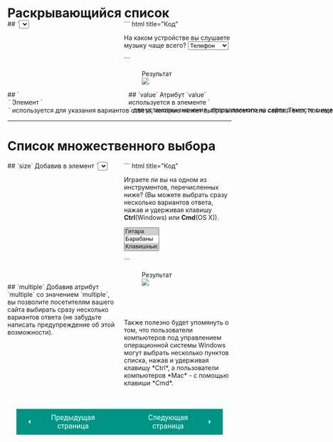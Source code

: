 # Раскрывающийся список

<div style="display:flex;margin-top:-20px;" markdown>
<div style="flex:1;margin-right:20px;width:40%;" markdown>
## `<select>`
Раскрывающийся список появляется при щелчке мышью по элементу формы и позволяет посетителю сайта выбрать один вариант.

Для создания раскрывающегося списка используется элемент `<select>`.

Он может содержать два и более элементов `<option>`.

## `name`
Атрибут `name` определяет имя элемента формы, отправляемое на сервер вместе со значением, выбранным посетителем.

</div>
<div style="flex:1;width:60%;" markdown>
``` html title="Код"
<form action="https://www.example.com/profile.php">
    <p>
    На каком устройстве вы слушаете музыку чаще всего?
    </р>
    <select name="devices">
        <option value="phone">Телефон</option>
        <option value="radio">Радио</option>
        <option value="computer">Компьютер</option>
    </select>
</form>
```

<figure><figcaption>Результат</figcaption><img src="/sitetest/assets/images/formlist.png"></figure></div></div>

<div style="display:flex;" markdown>
<div style="flex:1;margin-right:20px;width:50%;" markdown>
## `<option>`
Элемент `<option>` используется для указания вариантов ответа, которые может выбрать посетитель сайта.

Текст, помещенный между тегами `<option>` и `</option>`, будет выведен на экран как пункт раскрывающегося списка.
</div>
<div style="flex:1;width:50%;" markdown>
## `value`
Атрибут `value` используется в элементе `<option>` для установки значения, отправляемого на сервер вместе с именем выбранного элемента.
</div></div>
<hr>

# Список множественного выбора

<div style="display:flex;" markdown>
<div style="flex:1;margin-right:20px;width:40%;" markdown>
## `size`
Добавив в элемент `<select>` атрибут `size`, вы превратите раскрывающийся список в поле, отображающее сразу несколько вариантов выбора.

Значением этого атрибута должно быть количество пунктов списка, отображаемых за раз.

В примере одновременно видны три из четырех вариантов ответа.

К сожалению, не все браузеры правильно отображают списки с атрибутом `size`, потому работоспособность сайта нужно тщательно проверять (особенно это касается браузеров *Firefox* и *Safari* на компьютерах с операционной системой *OS X*).
</div>
<div style="flex:1;width:60%;" markdown>
``` html title="Код"
<form action="https://www.primer.ru/profile.php">
    <p> Играете ли вы на одном из инструментов, 
    перечисленных ниже? 
    (Вы можете выбрать сразу несколько вариантов ответа, 
    нажав и удерживая клавишу 
    <b>Ctrl</b>(Windows) или <b>Cmd</b>(OS X)).</p>
    <select name="instruments" size="3" multiple="multiple">
        <option value="giutar" 
        selected="selected">Гитара</option>
        <option value="drum">Барабаны</option>
        <option value="keyboards" 
        selected="selected">Клавишные</option>
        <option value="bass">Бас-гитара</option>
    </select>
</form>
```

<figure><figcaption>Результат</figcaption><img src="/sitetest/assets/images/formlist2.png"></figure></div></div>

<div style="display:flex;margin-top:-20px;" markdown>
<div style="flex:1;margin-right:20px;width:40%;" markdown>
## `multiple` 
Добавив атрибут `multiple` со значением `multiple`, вы позволите посетителям вашего сайта выбирать сразу несколько вариантов ответа (не забудьте написать предупреждение об этой возможности).
</div>
<div style="flex:1;margin-top:80px;width:60%;" markdown>
Также полезно будет упомянуть о том, что пользователи компьютеров под управлением операционной системы Windows могут выбрать несколько пунктов списка, нажав и удерживая клавишу *Ctrl*, а пользователи компьютеров *Мас* - с помощью клавиши *Cmd*.
</div></div>

<div style="display: flex; justify-content: space-between; padding: 20px; margin-top:30px;"><button class="custom-button" style="background-color: rgb(0, 148, 133); color: white; font-family: 'Roboto', sans-serif; border: none; cursor: pointer; padding: 10px 20px; font-size: 16px; display: flex; align-items: center;" onclick="window.location.href='/sitetest/html/forms/flags'"><svg xmlns="http://www.w3.org/2000/svg" viewBox="0 0 24 24" style="fill: white; width: 20px; height: 20px;"><path d="M15 18l-6-6 6-6" /></svg><span style="margin: 0 10px;">Предыдущая страница</span></button><button class="custom-button" style="background-color: rgb(0, 148, 133); color: white; font-family: 'Roboto', sans-serif; border: none; cursor: pointer; padding: 10px 20px; font-size: 16px; display: flex; align-items: center;" onclick="window.location.href='/sitetest/html/forms/upload'"><span style="margin: 0 10px;">Следующая страница</span><svg xmlns="http://www.w3.org/2000/svg" viewBox="0 0 24 24" style="fill: white; width: 20px; height: 20px;"><path d="M9 18l6-6-6-6" /></svg></button></div>
